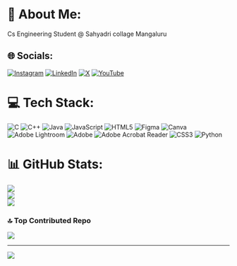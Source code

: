 # 💫 About Me:
Cs Engineering Student @ Sahyadri collage Mangaluru


## 🌐 Socials:
[![Instagram](https://img.shields.io/badge/Instagram-%23E4405F.svg?logo=Instagram&logoColor=white)](https://instagram.com/_dhanyath_gowda_) [![LinkedIn](https://img.shields.io/badge/LinkedIn-%230077B5.svg?logo=linkedin&logoColor=white)](https://linkedin.com/in/dhanyath-p-y-973619296) [![X](https://img.shields.io/badge/X-black.svg?logo=X&logoColor=white)](https://x.com/DhanyathP) [![YouTube](https://img.shields.io/badge/YouTube-%23FF0000.svg?logo=YouTube&logoColor=white)](https://youtube.com/@mrop5515) 

# 💻 Tech Stack:
![C](https://img.shields.io/badge/c-%2300599C.svg?style=plastic&logo=c&logoColor=white) ![C++](https://img.shields.io/badge/c++-%2300599C.svg?style=plastic&logo=c%2B%2B&logoColor=white) ![Java](https://img.shields.io/badge/java-%23ED8B00.svg?style=plastic&logo=openjdk&logoColor=white) ![JavaScript](https://img.shields.io/badge/javascript-%23323330.svg?style=plastic&logo=javascript&logoColor=%23F7DF1E) ![HTML5](https://img.shields.io/badge/html5-%23E34F26.svg?style=plastic&logo=html5&logoColor=white) ![Figma](https://img.shields.io/badge/figma-%23F24E1E.svg?style=plastic&logo=figma&logoColor=white) ![Canva](https://img.shields.io/badge/Canva-%2300C4CC.svg?style=plastic&logo=Canva&logoColor=white) ![Adobe Lightroom](https://img.shields.io/badge/Adobe%20Lightroom-31A8FF.svg?style=plastic&logo=Adobe%20Lightroom&logoColor=white) ![Adobe](https://img.shields.io/badge/adobe-%23FF0000.svg?style=plastic&logo=adobe&logoColor=white) ![Adobe Acrobat Reader](https://img.shields.io/badge/Adobe%20Acrobat%20Reader-EC1C24.svg?style=plastic&logo=Adobe%20Acrobat%20Reader&logoColor=white) ![CSS3](https://img.shields.io/badge/css3-%231572B6.svg?style=plastic&logo=css3&logoColor=white) ![Python](https://img.shields.io/badge/python-3670A0?style=plastic&logo=python&logoColor=ffdd54)
# 📊 GitHub Stats:
![](https://github-readme-stats.vercel.app/api?username=dhanuhikify&theme=github_dark&hide_border=false&include_all_commits=true&count_private=false)<br/>
![](https://github-readme-streak-stats.herokuapp.com/?user=dhanuhikify&theme=github_dark&hide_border=false)<br/>
![](https://github-readme-stats.vercel.app/api/top-langs/?username=dhanuhikify&theme=github_dark&hide_border=false&include_all_commits=true&count_private=false&layout=compact)

### 🔝 Top Contributed Repo
![](https://github-contributor-stats.vercel.app/api?username=dhanuhikify&limit=5&theme=dark&combine_all_yearly_contributions=true)

---
[![](https://visitcount.itsvg.in/api?id=dhanuhikify&icon=5&color=0)](https://visitcount.itsvg.in)

<!-- Proudly created with GPRM ( https://gprm.itsvg.in ) -->

<!-- Proudly created with GPRM ( https://gprm.itsvg.in ) -->
